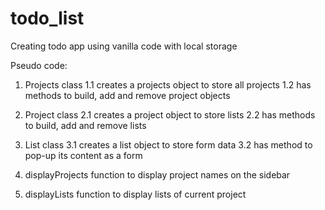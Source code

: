 # todo_list
Creating todo app using vanilla code with local storage

Pseudo code:

1. Projects class
1.1 creates a projects object to store all projects
1.2 has methods to build, add and remove project objects

2. Project class
2.1 creates a project object to store lists
2.2 has methods to build, add and remove lists

3. List class
3.1 creates a list object to store form data
3.2 has method to pop-up its content as a form

4. displayProjects function to display project names on the sidebar
5. displayLists function to display lists of current project
